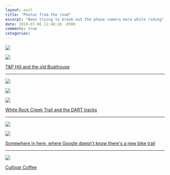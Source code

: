 ```yaml
---
layout: post
title: "Photos from the road"
excerpt: "Been trying to break out the phone camera more while riding"
date: 2019-07-06 11:48:26 -0500
comments: true
categories: 
---
```


![]({{site.url}}/assets/2019/07/IMG_20190703_070457.jpg)

![]({{site.url}}/assets/2019/07/IMG_20190703_070501.jpg)

[T&P Hill and the old Boathouse](https://goo.gl/maps/TkrRhnVT75WXTRUf7)

---

![]({{site.url}}/assets/2019/07/IMG_20190703_071949.jpg)

![]({{site.url}}/assets/2019/07/IMG_20190703_071936.jpg)

![]({{site.url}}/assets/2019/07/IMG_20190703_072240.jpg)

[White Rock Creek Trail and the DART tracks](https://goo.gl/maps/F2Wh1R6nsEa5zSB17)

---

![]({{site.url}}/assets/2019/07/IMG_20190703_073141.jpg)

![]({{site.url}}/assets/2019/07/IMG_20190703_073153.jpg)

[Somewhere in here, where Google doesn't know there's a new bike trail](https://www.google.com/maps/@32.873462,-96.7520676,17.44z)

---

![]({{site.url}}/assets/2019/07/IMG_20190706_080709.jpg)

[Cultivar Coffee](https://www.cultivarcoffee.com/east-dallas)
